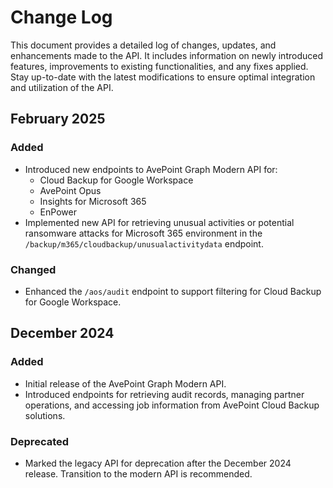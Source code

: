 # Change Log

This document provides a detailed log of changes, updates, and enhancements made to the API. It includes information on newly introduced features, improvements to existing functionalities, and any fixes applied. Stay up-to-date with the latest modifications to ensure optimal integration and utilization of the API.

## February 2025

### Added

- Introduced new endpoints to AvePoint Graph Modern API for: 
    - Cloud Backup for Google Workspace
    - AvePoint Opus
    - Insights for Microsoft 365
    - EnPower   
- Implemented new API for retrieving unusual activities or potential ransomware attacks for Microsoft 365 environment in the `/backup/m365/cloudbackup/unusualactivitydata` endpoint. 

### Changed

- Enhanced the `/aos/audit` endpoint to support filtering for Cloud Backup for Google Workspace.  

<!---## January 2025 hotfix

### Fixed
- Resolved the issue with the `Dynamics.ReadWrite.All` scope where the API does not work when using it with the other scopes.  -->


## December 2024

### Added

- Initial release of the AvePoint Graph Modern API.
- Introduced endpoints for retrieving audit records, managing partner operations, and accessing job information from AvePoint Cloud Backup solutions.

### Deprecated
- Marked the legacy API for deprecation after the December 2024 release. Transition to the modern API is recommended.